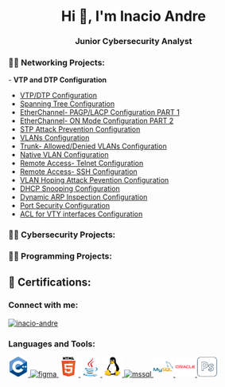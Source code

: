 <h1 align="center">Hi 👋, I'm Inacio Andre</h1>
<h3 align="center">Junior Cybersecurity Analyst</h3>

<h3>👨‍💻 Networking Projects:</h3>
- <b>VTP and DTP Configuration</b>

  - [VTP/DTP Configuration](https://github.com/joshmadakor1/Algorithms-Practice)
  - [Spanning Tree Configuration](https://github.com/joshmadakor1/Algorithms-Practice)
  - [EtherChannel- PAGP/LACP Configuration PART 1](https://github.com/joshmadakor1/Algorithms-Practice)
  - [EtherChannel- ON Mode Configuration PART 2](https://github.com/joshmadakor1/Algorithms-Practice)
  - [STP Attack Prevention Configuration](https://github.com/joshmadakor1/Algorithms-Practice)
  - [VLANs Configuration](https://github.com/joshmadakor1/Algorithms-Practice)
  - [Trunk- Allowed/Denied VLANs Configuration](https://github.com/joshmadakor1/Algorithms-Practice)
  - [Native VLAN Configuration](https://github.com/joshmadakor1/Algorithms-Practice)
  - [Remote Access- Telnet Configuration](https://github.com/joshmadakor1/Algorithms-Practice)
  - [Remote Access- SSH Configuration](https://github.com/joshmadakor1/Algorithms-Practice)
  - [VLAN Hoping Attack Pevention Configuration](https://github.com/joshmadakor1/Algorithms-Practice)
  - [DHCP Snooping Configuration](https://github.com/joshmadakor1/Algorithms-Practice)
  - [Dynamic ARP Inspection Configuration](https://github.com/joshmadakor1/Algorithms-Practice)
  - [Port Security Configuration](https://github.com/joshmadakor1/Algorithms-Practice)
  - [ACL for VTY interfaces Configuration](https://github.com/joshmadakor1/Algorithms-Practice)
 
<h3>👨‍💻 Cybersecurity Projects:</h3>

<h3>👨‍💻 Programming Projects:</h3>

<h2> 🤳 Certifications:</h2>


<h3 align="left">Connect with me:</h3>
<p align="left">
<a href="https://linkedin.com/in/inacio-andre" target="blank"><img align="center" src="https://raw.githubusercontent.com/rahuldkjain/github-profile-readme-generator/master/src/images/icons/Social/linked-in-alt.svg" alt="inacio-andre" height="30" width="40" /></a>
</p>

<h3 align="left">Languages and Tools:</h3>
<p align="left"> <a href="https://www.w3schools.com/cpp/" target="_blank" rel="noreferrer"> <img src="https://raw.githubusercontent.com/devicons/devicon/master/icons/cplusplus/cplusplus-original.svg" alt="cplusplus" width="40" height="40"/> </a> <a href="https://www.figma.com/" target="_blank" rel="noreferrer"> <img src="https://www.vectorlogo.zone/logos/figma/figma-icon.svg" alt="figma" width="40" height="40"/> </a> <a href="https://www.w3.org/html/" target="_blank" rel="noreferrer"> <img src="https://raw.githubusercontent.com/devicons/devicon/master/icons/html5/html5-original-wordmark.svg" alt="html5" width="40" height="40"/> </a> <a href="https://www.java.com" target="_blank" rel="noreferrer"> <img src="https://raw.githubusercontent.com/devicons/devicon/master/icons/java/java-original.svg" alt="java" width="40" height="40"/> </a> <a href="https://www.linux.org/" target="_blank" rel="noreferrer"> <img src="https://raw.githubusercontent.com/devicons/devicon/master/icons/linux/linux-original.svg" alt="linux" width="40" height="40"/> </a> <a href="https://www.microsoft.com/en-us/sql-server" target="_blank" rel="noreferrer"> <img src="https://www.svgrepo.com/show/303229/microsoft-sql-server-logo.svg" alt="mssql" width="40" height="40"/> </a> <a href="https://www.mysql.com/" target="_blank" rel="noreferrer"> <img src="https://raw.githubusercontent.com/devicons/devicon/master/icons/mysql/mysql-original-wordmark.svg" alt="mysql" width="40" height="40"/> </a> <a href="https://www.oracle.com/" target="_blank" rel="noreferrer"> <img src="https://raw.githubusercontent.com/devicons/devicon/master/icons/oracle/oracle-original.svg" alt="oracle" width="40" height="40"/> </a> <a href="https://www.photoshop.com/en" target="_blank" rel="noreferrer"> <img src="https://raw.githubusercontent.com/devicons/devicon/master/icons/photoshop/photoshop-line.svg" alt="photoshop" width="40" height="40"/> </a> </p>

